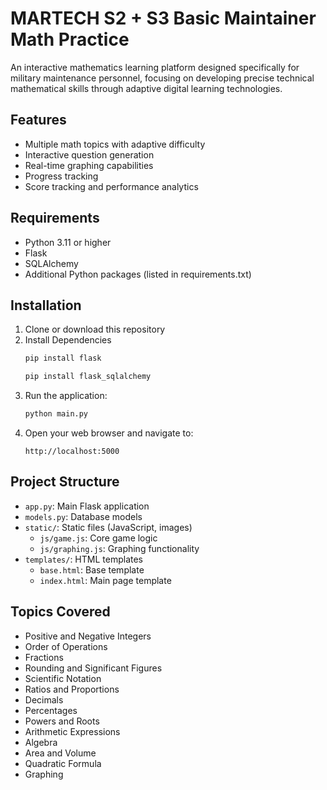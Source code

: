 # MARTECH S2 + S3 Basic Maintainer Math Practice

An interactive mathematics learning platform designed specifically for military maintenance personnel, focusing on developing precise technical mathematical skills through adaptive digital learning technologies.

## Features

- Multiple math topics with adaptive difficulty
- Interactive question generation
- Real-time graphing capabilities
- Progress tracking
- Score tracking and performance analytics

## Requirements

- Python 3.11 or higher
- Flask
- SQLAlchemy
- Additional Python packages (listed in requirements.txt)

## Installation

1. Clone or download this repository
2. Install Dependencies
   ```bash
   pip install flask
   ```
   ```bash
   pip install flask_sqlalchemy
   ``` 
3. Run the application:
   ```bash
   python main.py
   ```
4. Open your web browser and navigate to:
   ```
   http://localhost:5000
   ```

## Project Structure

- `app.py`: Main Flask application
- `models.py`: Database models
- `static/`: Static files (JavaScript, images)
  - `js/game.js`: Core game logic
  - `js/graphing.js`: Graphing functionality
- `templates/`: HTML templates
  - `base.html`: Base template
  - `index.html`: Main page template

## Topics Covered

- Positive and Negative Integers
- Order of Operations
- Fractions
- Rounding and Significant Figures
- Scientific Notation
- Ratios and Proportions
- Decimals
- Percentages
- Powers and Roots
- Arithmetic Expressions
- Algebra
- Area and Volume
- Quadratic Formula
- Graphing
